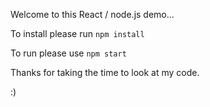 Welcome to this React / node.js demo...

To install please run 
`npm install`

To run please use
`npm start`

Thanks for taking the time to look at my code.

:)

